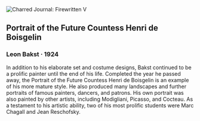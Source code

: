 <div class="artwork-of-the-day">
  <div class="container">
    <div class="img-wrapper">
      <img
        src="https://uploads0.wikiart.org/images/leon-bakst/portrait-of-the-future-countess-henri-de-boisgelin-1924.jpg"
        alt="Charred Journal: Firewritten V" />
    </div>
    <div class="artwork-detail">
      <div class="artwork-origin"> 
        <h2 class="artwork-name">Portrait of the Future Countess Henri de Boisgelin</h2>
        <h3 class="artist">
          Leon Bakst
                    ·  1924
        </h3>
      </div>
      <p class="description">
        <span class="artwork-description-text ng-binding" ng-bind-html="viewModel.ArtworkOfTheDay.Description | unsafe">In addition to his elaborate set and costume designs, Bakst continued to be a prolific painter until the end of his life. Completed the year he passed away, the Portrait of the Future Countess Henri de Boisgelin is an example of his more mature style. He also produced many landscapes and further portraits of famous painters, dancers, and patrons. His own portrait was also painted by other artists, including Modigliani, Picasso, and Cocteau. As a testament to his artistic ability, two of his most prolific students were Marc Chagall and Jean Reschofsky.</span>
                        <div class="text-shadow-container" ng-show="showShadow" style=""></div>
      </p>
    </div>
  </div>

</div>
